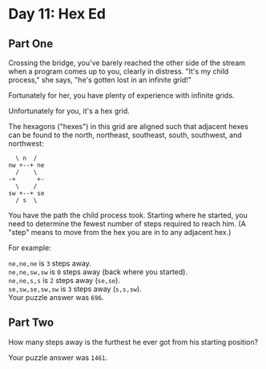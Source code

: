 ﻿# Day 11: Hex Ed

## Part One
Crossing the bridge, you've barely reached the other side of the stream when a program comes up to you, clearly in distress. "It's my child process," she says, "he's gotten lost in an infinite grid!"

Fortunately for her, you have plenty of experience with infinite grids.

Unfortunately for you, it's a hex grid.

The hexagons ("hexes") in this grid are aligned such that adjacent hexes can be found to the north, northeast, southeast, south, southwest, and northwest:

      \ n  /
    nw +--+ ne
      /    \
    -+      +-
      \    /
    sw +--+ se
      / s  \
You have the path the child process took. Starting where he started, you need to determine the fewest number of steps required to reach him. (A "step" means to move from the hex you are in to any adjacent hex.)

For example:

`ne,ne,ne` is `3` steps away.<br>
`ne,ne,sw,sw` is `0` steps away (back where you started).<br>
`ne,ne,s,s` is `2` steps away (`se,se`).<br>
`se,sw,se,sw,sw` is `3` steps away (`s,s,sw`).<br>
Your puzzle answer was `696`.

## Part Two 
How many steps away is the furthest he ever got from his starting position?

Your puzzle answer was `1461`.